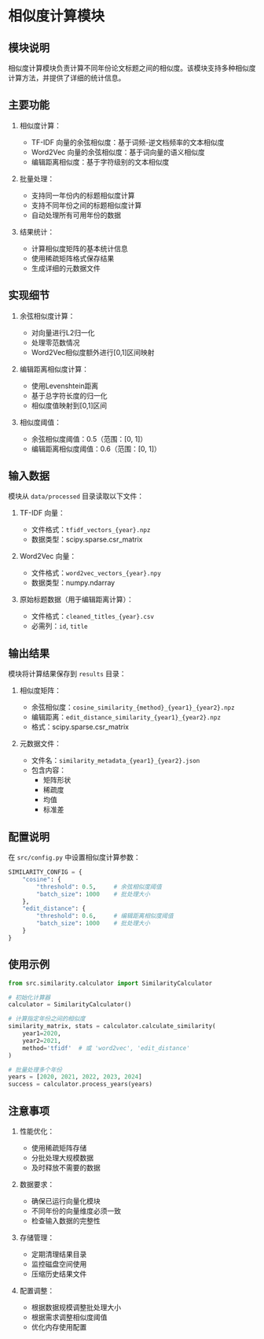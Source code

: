 # 相似度计算模块

## 模块说明

相似度计算模块负责计算不同年份论文标题之间的相似度。该模块支持多种相似度计算方法，并提供了详细的统计信息。

## 主要功能

1. 相似度计算：
   - TF-IDF 向量的余弦相似度：基于词频-逆文档频率的文本相似度
   - Word2Vec 向量的余弦相似度：基于词向量的语义相似度
   - 编辑距离相似度：基于字符级别的文本相似度

2. 批量处理：
   - 支持同一年份内的标题相似度计算
   - 支持不同年份之间的标题相似度计算
   - 自动处理所有可用年份的数据

3. 结果统计：
   - 计算相似度矩阵的基本统计信息
   - 使用稀疏矩阵格式保存结果
   - 生成详细的元数据文件

## 实现细节

1. 余弦相似度计算：
   - 对向量进行L2归一化
   - 处理零范数情况
   - Word2Vec相似度额外进行[0,1]区间映射

2. 编辑距离相似度计算：
   - 使用Levenshtein距离
   - 基于总字符长度的归一化
   - 相似度值映射到[0,1]区间

3. 相似度阈值：
   - 余弦相似度阈值：0.5（范围：[0, 1]）
   - 编辑距离相似度阈值：0.6（范围：[0, 1]）

## 输入数据

模块从 `data/processed` 目录读取以下文件：

1. TF-IDF 向量：
   - 文件格式：`tfidf_vectors_{year}.npz`
   - 数据类型：scipy.sparse.csr_matrix

2. Word2Vec 向量：
   - 文件格式：`word2vec_vectors_{year}.npy`
   - 数据类型：numpy.ndarray

3. 原始标题数据（用于编辑距离计算）：
   - 文件格式：`cleaned_titles_{year}.csv`
   - 必需列：`id`, `title`

## 输出结果

模块将计算结果保存到 `results` 目录：

1. 相似度矩阵：
   - 余弦相似度：`cosine_similarity_{method}_{year1}_{year2}.npz`
   - 编辑距离：`edit_distance_similarity_{year1}_{year2}.npz`
   - 格式：scipy.sparse.csr_matrix

2. 元数据文件：
   - 文件名：`similarity_metadata_{year1}_{year2}.json`
   - 包含内容：
     - 矩阵形状
     - 稀疏度
     - 均值
     - 标准差

## 配置说明

在 `src/config.py` 中设置相似度计算参数：

```python
SIMILARITY_CONFIG = {
    "cosine": {
        "threshold": 0.5,     # 余弦相似度阈值
        "batch_size": 1000    # 批处理大小
    },
    "edit_distance": {
        "threshold": 0.6,     # 编辑距离相似度阈值
        "batch_size": 1000    # 批处理大小
    }
}
```

## 使用示例

```python
from src.similarity.calculator import SimilarityCalculator

# 初始化计算器
calculator = SimilarityCalculator()

# 计算指定年份之间的相似度
similarity_matrix, stats = calculator.calculate_similarity(
    year1=2020,
    year2=2021,
    method='tfidf'  # 或 'word2vec', 'edit_distance'
)

# 批量处理多个年份
years = [2020, 2021, 2022, 2023, 2024]
success = calculator.process_years(years)
```

## 注意事项

1. 性能优化：
   - 使用稀疏矩阵存储
   - 分批处理大规模数据
   - 及时释放不需要的数据

2. 数据要求：
   - 确保已运行向量化模块
   - 不同年份的向量维度必须一致
   - 检查输入数据的完整性

3. 存储管理：
   - 定期清理结果目录
   - 监控磁盘空间使用
   - 压缩历史结果文件

4. 配置调整：
   - 根据数据规模调整批处理大小
   - 根据需求调整相似度阈值
   - 优化内存使用配置
